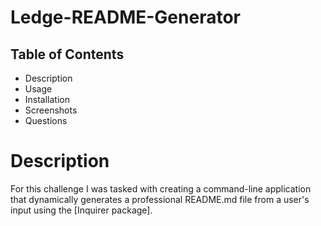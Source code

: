 # Ledge-README-Generator

## Table of Contents
- Description 
- Usage
- Installation 
- Screenshots
- Questions


# Description 
For this challenge I was tasked with creating a command-line application that dynamically generates a professional README.md file from a user's input using the [Inquirer package]. 

